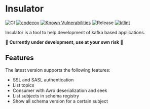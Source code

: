 # Insulator


![CI](https://github.com/darka91/insulator/workflows/CI/badge.svg)
[![codecov](https://codecov.io/gh/darka91/insulator/branch/master/graph/badge.svg?token=70FXB1QXTI)](https://codecov.io/gh/darka91/insulator)
[![Known Vulnerabilities](https://snyk.io/test/github/darka91/insulator/badge.svg?targetFile=build.gradle)](https://snyk.io/test/github/darka91/insulator?targetFile=build.gradle)
![Release](https://github.com/darka91/insulator/workflows/Release/badge.svg)
[![ktlint](https://img.shields.io/badge/code%20style-%E2%9D%A4-FF4081.svg)](https://ktlint.github.io/)

Insulator is a tool to help development of kafka based applications.

🚨 **Currently under development, use at your own risk** 🚨

## Features

The latest version supports the following features:

- SSL and SASL authentication
- List topics
- Consumer with Avro deserialization and seek
- List subjects in schema registry
- Show all schema version for a certain subject

